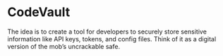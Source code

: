 # CodeVault
The idea is to create a tool for developers to securely store sensitive information like API keys, tokens, and config files. Think of it as a digital version of the mob’s uncrackable safe.
